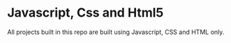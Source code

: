 # Javascript, Css and Html5

All projects built in this repo are built using Javascript, CSS and HTML only.
